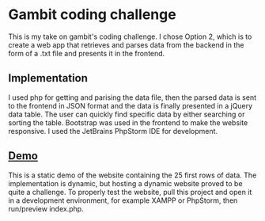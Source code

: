 # Gambit coding challenge
This is my take on gambit's coding challenge. I chose Option 2, which is to create a web app that retrieves and parses data from the backend in the form of a .txt file and presents it in the frontend.

## Implementation
I used php for getting and parising the data file, then the parsed data is sent to the frontend in JSON format and the data is finally presented in a jQuery data table. The user can quickly find specific data by either searching or sorting the table. Bootstrap was used in the frontend to make the website responsive. I used the JetBrains PhpStorm IDE for development.

## [Demo](https://it-teaching-abo-akademi.github.io/csdewas-project-1-jiwester/Challenge/html/index.html)
This is a static demo of the website containing the 25 first rows of data. The implementation is dynamic, but hosting a dynamic website proved to be quite a challenge. To properly test the website, pull this project and open it in a development environment, for example XAMPP or PhpStorm, then run/preview index.php.
